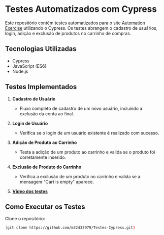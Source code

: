 # Testes Automatizados com Cypress

Este repositório contém testes automatizados para o site [Automation Exercise](https://automationexercise.com) utilizando o Cypress. Os testes abrangem o cadastro de usuários, login, adição e exclusão de produtos no carrinho de compras.

## Tecnologias Utilizadas
- Cypress
- JavaScript (ES6)
- Node.js

## Testes Implementados

1. **Cadastro de Usuário**
   - Fluxo completo de cadastro de um novo usuário, incluindo a exclusão da conta ao final.

2. **Login de Usuário**
   - Verifica se o login de um usuário existente é realizado com sucesso.

3. **Adição de Produto ao Carrinho**
   - Testa a adição de um produto ao carrinho e valida se o produto foi corretamente inserido.

4. **Exclusão de Produto do Carrinho**
   - Verifica a exclusão de um produto no carrinho e valida se a mensagem "Cart is empty" aparece.
   
5. [**Vídeo dos testes**](https://drive.google.com/file/d/1uJvCZkVkfmy8hZKatsq7dNfsVlNGoAsk/view)

## Como Executar os Testes

Clone o repositório:

```bash
[git clone https://github.com/m32433979/Testes-Cypress.git)
